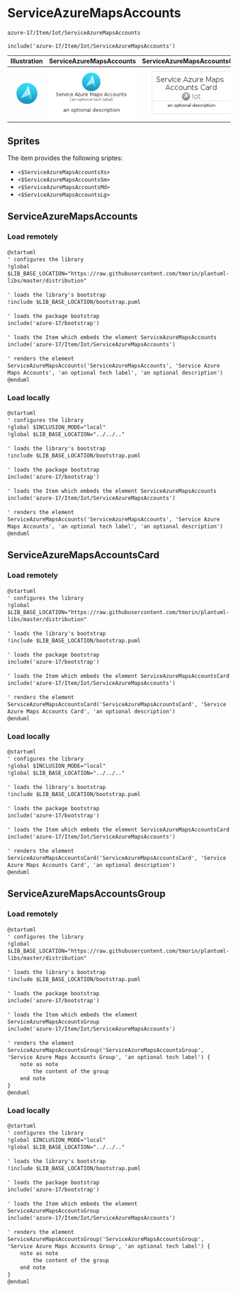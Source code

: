 # ServiceAzureMapsAccounts


```text
azure-17/Item/Iot/ServiceAzureMapsAccounts
```

```text
include('azure-17/Item/Iot/ServiceAzureMapsAccounts')
```



| Illustration | ServiceAzureMapsAccounts | ServiceAzureMapsAccountsCard | ServiceAzureMapsAccountsGroup |
| :---: | :---: | :---: | :---: |
| ![illustration for Illustration](../../../azure-17/Item/Iot/ServiceAzureMapsAccounts.png) | ![illustration for ServiceAzureMapsAccounts](../../../azure-17/Item/Iot/ServiceAzureMapsAccounts.Local.png) | ![illustration for ServiceAzureMapsAccountsCard](../../../azure-17/Item/Iot/ServiceAzureMapsAccountsCard.Local.png) | ![illustration for ServiceAzureMapsAccountsGroup](../../../azure-17/Item/Iot/ServiceAzureMapsAccountsGroup.Local.png) |



## Sprites
The item provides the following sriptes:

- `<$ServiceAzureMapsAccountsXs>`
- `<$ServiceAzureMapsAccountsSm>`
- `<$ServiceAzureMapsAccountsMd>`
- `<$ServiceAzureMapsAccountsLg>`





## ServiceAzureMapsAccounts

### Load remotely
```plantuml
@startuml
' configures the library
!global $LIB_BASE_LOCATION="https://raw.githubusercontent.com/tmorin/plantuml-libs/master/distribution"

' loads the library's bootstrap
!include $LIB_BASE_LOCATION/bootstrap.puml

' loads the package bootstrap
include('azure-17/bootstrap')

' loads the Item which embeds the element ServiceAzureMapsAccounts
include('azure-17/Item/Iot/ServiceAzureMapsAccounts')

' renders the element
ServiceAzureMapsAccounts('ServiceAzureMapsAccounts', 'Service Azure Maps Accounts', 'an optional tech label', 'an optional description')
@enduml
```

### Load locally
```plantuml
@startuml
' configures the library
!global $INCLUSION_MODE="local"
!global $LIB_BASE_LOCATION="../../.."

' loads the library's bootstrap
!include $LIB_BASE_LOCATION/bootstrap.puml

' loads the package bootstrap
include('azure-17/bootstrap')

' loads the Item which embeds the element ServiceAzureMapsAccounts
include('azure-17/Item/Iot/ServiceAzureMapsAccounts')

' renders the element
ServiceAzureMapsAccounts('ServiceAzureMapsAccounts', 'Service Azure Maps Accounts', 'an optional tech label', 'an optional description')
@enduml
```

## ServiceAzureMapsAccountsCard

### Load remotely
```plantuml
@startuml
' configures the library
!global $LIB_BASE_LOCATION="https://raw.githubusercontent.com/tmorin/plantuml-libs/master/distribution"

' loads the library's bootstrap
!include $LIB_BASE_LOCATION/bootstrap.puml

' loads the package bootstrap
include('azure-17/bootstrap')

' loads the Item which embeds the element ServiceAzureMapsAccountsCard
include('azure-17/Item/Iot/ServiceAzureMapsAccounts')

' renders the element
ServiceAzureMapsAccountsCard('ServiceAzureMapsAccountsCard', 'Service Azure Maps Accounts Card', 'an optional description')
@enduml
```

### Load locally
```plantuml
@startuml
' configures the library
!global $INCLUSION_MODE="local"
!global $LIB_BASE_LOCATION="../../.."

' loads the library's bootstrap
!include $LIB_BASE_LOCATION/bootstrap.puml

' loads the package bootstrap
include('azure-17/bootstrap')

' loads the Item which embeds the element ServiceAzureMapsAccountsCard
include('azure-17/Item/Iot/ServiceAzureMapsAccounts')

' renders the element
ServiceAzureMapsAccountsCard('ServiceAzureMapsAccountsCard', 'Service Azure Maps Accounts Card', 'an optional description')
@enduml
```

## ServiceAzureMapsAccountsGroup

### Load remotely
```plantuml
@startuml
' configures the library
!global $LIB_BASE_LOCATION="https://raw.githubusercontent.com/tmorin/plantuml-libs/master/distribution"

' loads the library's bootstrap
!include $LIB_BASE_LOCATION/bootstrap.puml

' loads the package bootstrap
include('azure-17/bootstrap')

' loads the Item which embeds the element ServiceAzureMapsAccountsGroup
include('azure-17/Item/Iot/ServiceAzureMapsAccounts')

' renders the element
ServiceAzureMapsAccountsGroup('ServiceAzureMapsAccountsGroup', 'Service Azure Maps Accounts Group', 'an optional tech label') {
    note as note
        the content of the group
    end note
}
@enduml
```

### Load locally
```plantuml
@startuml
' configures the library
!global $INCLUSION_MODE="local"
!global $LIB_BASE_LOCATION="../../.."

' loads the library's bootstrap
!include $LIB_BASE_LOCATION/bootstrap.puml

' loads the package bootstrap
include('azure-17/bootstrap')

' loads the Item which embeds the element ServiceAzureMapsAccountsGroup
include('azure-17/Item/Iot/ServiceAzureMapsAccounts')

' renders the element
ServiceAzureMapsAccountsGroup('ServiceAzureMapsAccountsGroup', 'Service Azure Maps Accounts Group', 'an optional tech label') {
    note as note
        the content of the group
    end note
}
@enduml
```

